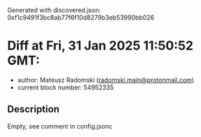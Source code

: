 Generated with discovered.json: 0xf1c9491f3bc8ab77f6f10d8279b3eb53990bb026

# Diff at Fri, 31 Jan 2025 11:50:52 GMT:

- author: Mateusz Radomski (<radomski.main@protonmail.com>)
- current block number: 54952335

## Description

Empty, see comment in config.jsonc
